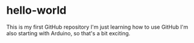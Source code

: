 # hello-world
This is my first GitHub repository
I'm just learning how to use GitHub
I'm also starting with Arduino, so that's a bit exciting.
